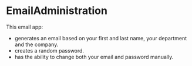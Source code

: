 # EmailAdministration
This email app:
- generates an email based on your first and last name, your department and the company. 
- creates a random password.
- has the ability to change both your email and password manually.

